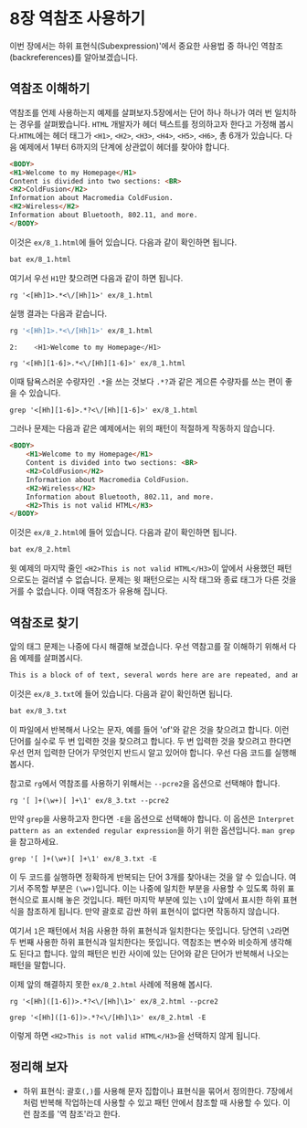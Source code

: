 # 8장 역참조 사용하기

이번 장에서는 하위 표현식(Subexpression)'에서 중요한 사용법 중 하나인 역참조(backreferences)를 알아보겠습니다.

## 역참조 이해하기

역참조를 언제 사용하는지 예제를 살펴보자.5장에서는 단어 하나 하나가 여러 번 일치하는 경우를 살펴봤습니다. `HTML` 개발자가 헤더 텍스트를 정의하고자 한다고 가정해 봅시다.`HTML`에는 헤더 태그가 `<H1>`, `<H2>`, `<H3>`, `<H4>`, `<H5>`, `<H6>`, 총 6개가 있습니다. 다음 예제에서 1부터 6까지의 단계에 상관없이 헤더를 찾아야 합니다.

```html
<BODY>
<H1>Welcome to my Homepage</H1>
Content is divided into two sections: <BR>
<H2>ColdFusion</H2>
Information about Macromedia ColdFusion.
<H2>Wireless</H2>
Information about Bluetooth, 802.11, and more.
</BODY>
```

이것은 `ex/8_1.html`에 들어 있습니다. 다음과 같이 확인하면 됩니다.

```bash
bat ex/8_1.html
```

여기서 우선 `H1`만 찾으려면 다음과 같이 하면 됩니다.

```re
rg '<[Hh]1>.*<\/[Hh]1>' ex/8_1.html
```

실행 결과는 다음과 같습니다.

```bash
rg '<[Hh]1>.*<\/[Hh]1>' ex/8_1.html

2:    <H1>Welcome to my Homepage</H1>
```

```re
rg '<[Hh][1-6]>.*<\/[Hh][1-6]>' ex/8_1.html
```

이때 탐욕스러운 수량자인 `.*`을 쓰는 것보다 `.*?`과 같은 게으른 수량자를 쓰는 편이 좋을 수 있습니다.

```re
grep '<[Hh][1-6]>.*?<\/[Hh][1-6]>' ex/8_1.html
```

그러나 문제는 다음과 같은 예제에서는 위의 패턴이 적절하게 작동하지 않습니다.

```html
<BODY>
    <H1>Welcome to my Homepage</H1>
    Content is divided into two sections: <BR>
    <H2>ColdFusion</H2>
    Information about Macromedia ColdFusion.
    <H2>Wireless</H2>
    Information about Bluetooth, 802.11, and more.
    <H2>This is not valid HTML</H3>
</BODY>
```

이것은 `ex/8_2.html`에 들어 있습니다. 다음과 같이 확인하면 됩니다.

```bash
bat ex/8_2.html
```

윗 예제의 마지막 줄인 `<H2>This is not valid HTML</H3>`이 앞에서 사용했던 패턴으로도는 걸러낼 수 없습니다. 문제는 윗 패턴으로는 시작 태그와 종료 태그가 다른 것을 거를 수 없습니다. 이때 역참조가 유용해 집니다.

## 역참조로 찾기

앞의 태그 문제는 나중에 다시 해결해 보겠습니다. 우선 역참고를 잘 이해하기 위해서 다음 예제를 살펴봅시다.

```txt
This is a block of of text, several words here are are repeated, and and they should not be.
```

이것은 `ex/8_3.txt`에 들어 있습니다. 다음과 같이 확인하면 됩니다.

```bash
bat ex/8_3.txt
```

이 파일에서 반복해서 나오는 문자, 예를 들어 'of'와 같은 것을 찾으려고 합니다. 이런 단어를 실수로 두 번 입력한 것을 찾으려고 합니다. 두 번 입력한 것을 찾으려고 한다면 우선 먼저 입력한 단어가 무엇인지 반드시 알고 있어야 합니다. 우선 다음 코드를 실행해 봅시다.

참고로 `rg`에서 역참조를 사용하기 위해서는 `--pcre2`을 옵션으로 선택해야 합니다.

```re
rg '[ ]+(\w+)[ ]+\1' ex/8_3.txt --pcre2
```

만약 `grep`을 사용하고자 한다면 `-E`을 옵션으로 선택해야 합니다. 이 옵션은 `Interpret pattern as an extended regular expression`을 하기 위한 옵션입니다. `man grep`을 참고하세요.

```re
grep '[ ]+(\w+)[ ]+\1' ex/8_3.txt -E
```

이 두 코드를 실행하면 정확하게 반복되는 단어 3개를 찾아내는 것을 알 수 있습니다. 여기서 주목할 부분은 `(\w+)`입니다. 이는 나중에 일치한 부분을 사용할 수 있도록 하위 표현식으로 표시해 놓은 것입니다. 패턴 마지막 부분에 있는 `\1`이 앞에서 표시한 하위 표현식을 참조하게 됩니다. 만약 괄호로 감싼 하위 표현식이 없다면 작동하지 않습니다.

여기서 `1`은 패턴에서 처음 사용한 하위 표현식과 일치한다는 뜻입니다. 당연히 `\2`라면 두 번째 사용한 하위 표현식과 일치한다는 뜻입니다. 역참조는 변수와 비슷하게 생각해도 된다고 합니다. 앞의 패턴은 빈칸 사이에 있는 단어와 같은 단어가 반복해서 나오는 패턴을 말합니다.

이제 앞의 해결하지 못한 `ex/8_2.html` 사례에 적용해 봅시다.

```re
rg '<[Hh]([1-6])>.*?<\/[Hh]\1>' ex/8_2.html --pcre2
```

```re
grep '<[Hh]([1-6])>.*?<\/[Hh]\1>' ex/8_2.html -E
```

이렇게 하면 `<H2>This is not valid HTML</H3>`을 선택하지 않게 됩니다.

## 정리해 보자

- 하위 표현식: 괄호`(,)`를 사용해 문자 집합이나 표현식을 묶어서 정의한다. 7장에서처럼 반복해 작업하는데 사용할 수 있고 패턴 안에서 참조할 때 사용할 수 있다. 이런 참조를 '역 참조'라고 한다.
